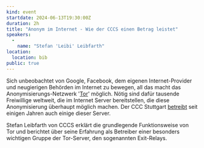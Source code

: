 ```yaml
---
kind: event
startdate: 2024-06-13T19:30:00Z
duration: 2h
title: "Anonym im Internet - Wie der CCCS einen Betrag leistet"
speakers:
  -
    name: "Stefan 'Leibi' Leibfarth"
location:
  location: bib
public: true
---
```

Sich unbeobachtet von Google, Facebook, dem eigenen Internet-Provider und neugierigen Behörden im Internet zu bewegen, all das macht das Anonymisierungs-Netzwerk '[Tor](https://www.torproject.org/)' möglich.
Nötig sind dafür tausende Freiwillige weltweit, die im Internet Server bereitstellen, die diese Anonymisierung überhaupt möglich machen.
Der CCC Stuttgart [betreibt](/projects/tor-exit/) seit einigen Jahren auch einige dieser Server.

Stefan Leibfarth von CCCS erklärt die grundlegende Funktionsweise von Tor und berichtet über seine Erfahrung als Betreiber einer besonders wichtigen Gruppe der Tor-Server, den sogenannten Exit-Relays.
